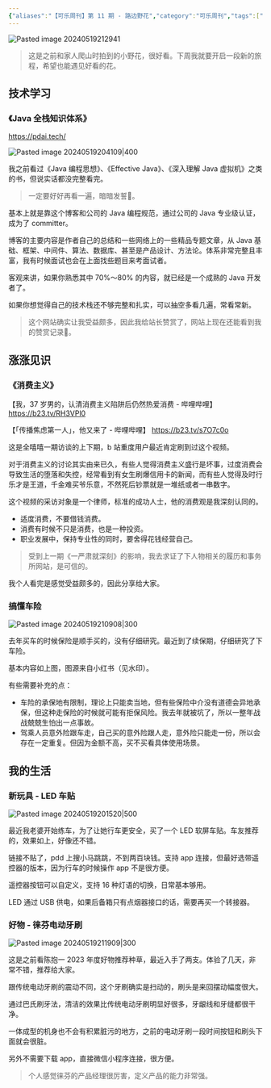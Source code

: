 ```yaml
---
{"aliases":"【可乐周刊】第 11 期 - 路边野花","category":"可乐周刊","tags":["可乐周刊"],"status":"published","link":"NA","date created":"2024-05-19 Sun 20:08:45","date modified":"2024-05-19 Sun 21:32:40","dg-publish":true,"permalink":"/Blog/Weekly/【可乐周刊】第 11 期 - 路边野花/","dgPassFrontmatter":true,"noteIcon":"1","created":"2024-05-19T20:08:45.054+08:00","updated":"2024-05-19T21:32:41.791+08:00"}
---
```


![Pasted image 20240519212941](https://github.com/Yunz93/PicRepo/raw/main/image/202405192129321.png)

>这是之前和家人爬山时拍到的小野花，很好看。下周我就要开启一段新的旅程，希望也能遇见好看的花。

## 技术学习

### 《Java 全栈知识体系》

<https://pdai.tech/>

![Pasted image 20240519204109|400](https://github.com/Yunz93/PicRepo/raw/main/image/java%20full%20stack.png)

我之前看过《Java 编程思想》、《Effective Java》、《深入理解 Java 虚拟机》之类的书，但说实话都没完整看完。

>一定要好好再看一遍，暗暗发誓💪。

基本上就是靠这个博客和公司的 Java 编程规范，通过公司的 Java 专业级认证，成为了 committer。

博客的主要内容是作者自己的总结和一些网络上的一些精品专题文章，从 Java 基础、框架、中间件、算法、数据库、甚至是产品设计、方法论。体系非常完整且丰富，我有时候面试也会在上面找些题目来考面试者。

客观来讲，如果你熟悉其中 70%～80% 的内容，就已经是一个成熟的 Java 开发者了。

如果你想觉得自己的技术栈还不够完整和扎实，可以抽空多看几遍，常看常新。

>这个网站确实让我受益颇多，因此我给站长赞赏了，网站上现在还能看到我的赞赏记录🤣。

## 涨涨见识

### 《消费主义》

【我，37 岁男的，认清消费主义陷阱后仍然热爱消费 - 哔哩哔哩】 <https://b23.tv/RH3VPl0>

【「传播焦虑第一人」，他又来了 - 哔哩哔哩】 <https://b23.tv/s7O7c0o>

这是全嘻嘻一期访谈的上下期，b 站重度用户最近肯定刷到过这个视频。

对于消费主义的讨论其实由来已久，有些人觉得消费主义盛行是坏事，过度消费会导致生活的堕落和失控，经常看到有女生刷爆信用卡的新闻，而有些人觉得及时行乐才是王道，千金难买爷乐意，不然死后钞票就是一堆纸或者一串数字。

这个视频的采访对象是一个律师，标准的成功人士，他的消费观是我深刻认同的。
- 适度消费，不要借钱消费。
- 消费有时候不只是消费，也是一种投资。
- 职业发展中，保持专业性的同时，要舍得花钱经营自己。

>受到上一期《一严肃就深刻》的影响，我去求证了下人物相关的履历和事务所网站，是可信的。

我个人看完是感觉受益颇多的，因此分享给大家。

### 搞懂车险

![Pasted image 20240519210908|300](https://github.com/Yunz93/PicRepo/raw/main/image/%E8%BD%A6%E9%99%A9.png)

去年买车的时候保险是顺手买的，没有仔细研究。最近到了续保期，仔细研究了下车险。

基本内容如上图，图源来自小红书（见水印）。

有些需要补充的点：
- 车险的承保地有限制，理论上只能卖当地，但有些保险中介没有道德会异地承保，但这种走保险的时候就可能有拒保风险。我去年就被坑了，所以一整年战战兢兢生怕出一点事故。
- 驾乘人员意外险跟车走，自己买的意外险跟人走，意外险只能走一份，所以会存在一定重复。但因为金额不高，买不买看具体使用场景。

## 我的生活

### 新玩具 - LED 车贴

![Pasted image 20240519201520|500](https://github.com/Yunz93/PicRepo/raw/main/image/%E8%BD%A6%E8%BD%BD%20led.png)

最近我老婆开始练车，为了让她行车更安全，买了一个 LED 软屏车贴。车友推荐的，效果如上，好像还不错。

链接不贴了，pdd 上搜小马跳跳，不到两百块钱。支持 app 连接，但最好选带遥控器的版本，因为行车的时候操作 app 不是很方便。

遥控器按钮可以自定义，支持 16 种灯语的切换，日常基本够用。

LED 通过 USB 供电，如果后备箱只有点烟器接口的话，需要再买一个转接器。

### 好物 - 徕芬电动牙刷

![Pasted image 20240519211909|300](https://github.com/Yunz93/PicRepo/raw/main/image/laifen.png)

这是之前看陈抱一 2023 年度好物推荐种草，最近入手了两支。体验了几天，非常不错，推荐给大家。

跟传统电动牙刷的震动不同，这个牙刷确实是扫动的，刷头是来回摆动幅度很大。

通过巴氏刷牙法，清洁的效果比传统电动牙刷明显好很多，牙龈线和牙缝都很干净。

一体成型的机身也不会有积累脏污的地方，之前的电动牙刷一段时间按钮和刷头下面就会很脏。

另外不需要下载 app，直接微信小程序连接，很方便。

>个人感觉徕芬的产品经理很厉害，定义产品的能力非常强。

